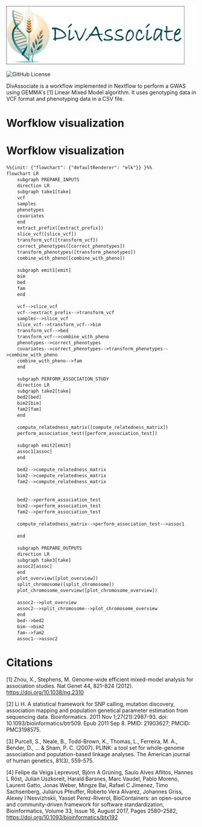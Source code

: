 ![DivAssociate Banner](docs/DivAssociate-banner.png)

![GitHub License](https://img.shields.io/github/license/IPK-BIT/divassociate)

DivAssociate is a workflow implemented in Nextflow to perform a GWAS using GEMMA's [1] Linear Mixed Model algorithm. It uses genotyping data in VCF format and phenotyping data in a CSV file.

# Worfklow visualization

# Worfklow visualization
```mermaid
%%{init: {"flowchart": {"defaultRenderer": "elk"}} }%%
flowchart LR
    subgraph PREPARE_INPUTS
    direction LR
    subgraph take1[take]
    vcf
    samples
    phenotypes
    covariates
    end
    extract_prefix([extract_prefix])
    slice_vcf([slice_vcf])
    transform_vcf([transform_vcf])
    correct_phenotypes([correct_phenotypes])
    transform_phenotypes([transform_phenotypes])
    combine_with_pheno([combine_with_pheno])

    subgraph emit1[emit]
    bim
    bed
    fam
    end

    vcf-->slice_vcf
    vcf-->extract_prefix-->transform_vcf
    samples-->slice_vcf
    slice_vcf-->transform_vcf-->bim
    transform_vcf-->bed
    transform_vcf-->combine_with_pheno
    phenotypes-->correct_phenotypes
    covariates-->correct_phenotypes-->transform_phenotypes-->combine_with_pheno
    combine_with_pheno-->fam
    end

    subgraph PERFORM_ASSOCIATION_STUDY
    direction LR
    subgraph take2[take]
    bed2[bed]
    bim2[bim]
    fam2[fam]
    end

    compute_relatedness_matrix([compute_relatedness_matrix])
    perform_association_test([perform_association_test])
    
    subgraph emit2[emit]
    assoc1[assoc]
    end

    bed2-->compute_relatedness_matrix
    bim2-->compute_relatedness_matrix
    fam2-->compute_relatedness_matrix

    
    bed2-->perform_association_test
    bim2-->perform_association_test
    fam2-->perform_association_test

    compute_relatedness_matrix-->perform_association_test-->assoc1

    end

    subgraph PREPARE_OUTPUTS
    direction LR
    subgraph take3[take]
    assoc2[assoc]
    end
    plot_overview([plot_overview])
    split_chromosome([split_chromosome])
    plot_chromosome_overview([plot_chromosome_overview])

    assoc2-->plot_overview
    assoc2-->split_chromosome-->plot_chromosome_overview
    end
    bed-->bed2
    bim-->bim2
    fam-->fam2
    assoc1-->assoc2
```

# Citations

[1] Zhou, X., Stephens, M. Genome-wide efficient mixed-model analysis for association studies. Nat Genet 44, 821–824 (2012). https://doi.org/10.1038/ng.2310

[2] Li H. A statistical framework for SNP calling, mutation discovery, association mapping and population genetical parameter estimation from sequencing data. Bioinformatics. 2011 Nov 1;27(21):2987-93. doi: 10.1093/bioinformatics/btr509. Epub 2011 Sep 8. PMID: 21903627; PMCID: PMC3198575.

[3] Purcell, S., Neale, B., Todd-Brown, K., Thomas, L., Ferreira, M. A., Bender, D., ... & Sham, P. C. (2007). PLINK: a tool set for whole-genome association and population-based linkage analyses. The American journal of human genetics, 81(3), 559-575.

[4] Felipe da Veiga Leprevost, Björn A Grüning, Saulo Alves Aflitos, Hannes L Röst, Julian Uszkoreit, Harald Barsnes, Marc Vaudel, Pablo Moreno, Laurent Gatto, Jonas Weber, Mingze Bai, Rafael C Jimenez, Timo Sachsenberg, Julianus Pfeuffer, Roberto Vera Alvarez, Johannes Griss, Alexey I Nesvizhskii, Yasset Perez-Riverol, BioContainers: an open-source and community-driven framework for software standardization, Bioinformatics, Volume 33, Issue 16, August 2017, Pages 2580–2582, https://doi.org/10.1093/bioinformatics/btx192